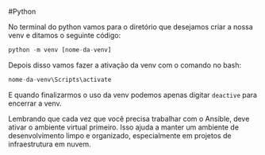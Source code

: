 #Python 

No terminal do python vamos para o diretório que desejamos criar a nossa venv e ditamos o seguinte código:
```python
python -m venv [nome-da-venv]
```

Depois disso vamos fazer a ativação da venv com o comando no bash:
```python
nome-da-venv\Scripts\activate
```

E quando finalizarmos o uso da venv podemos apenas digitar `deactive` para encerrar a venv.

Lembrando que cada vez que você precisa trabalhar com o Ansible, deve ativar o ambiente virtual primeiro. Isso ajuda a manter um ambiente de desenvolvimento limpo e organizado, especialmente em projetos de infraestrutura em nuvem.
